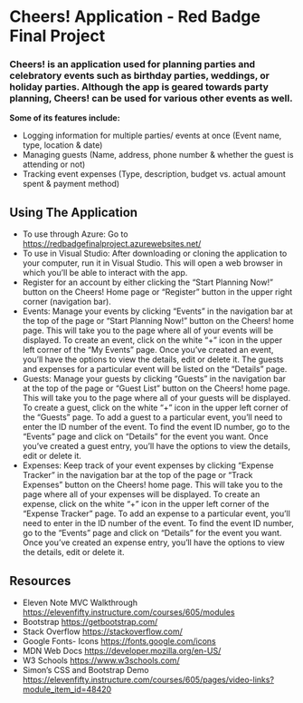 # **Cheers! Application - Red Badge Final Project** #

### Cheers! is an application used for planning parties and celebratory events such as birthday parties, weddings, or holiday parties. Although the app is geared towards party planning, Cheers! can be used for various other events as well. 

**Some of its features include:**

*	Logging information for multiple parties/ events at once (Event name, type, location & date)
*	Managing guests (Name, address, phone number & whether the guest is attending or not) 
*	Tracking event expenses (Type, description, budget vs. actual amount spent & payment method)

## **Using The Application** ##
* To use through Azure: Go to https://redbadgefinalproject.azurewebsites.net/
* To use in Visual Studio: After downloading or cloning the application to your computer, run it in Visual Studio. This will open a web browser in which you’ll be able to interact with the app. 
*	Register for an account by either clicking the “Start Planning Now!” button on the Cheers! Home page or “Register” button in the upper right corner (navigation bar). 
*	Events: Manage your events by clicking “Events” in the navigation bar at the top of the page or “Start Planning Now!” button on the Cheers! home page. This will take you to the page where all of your events will be displayed. To create an event, click on the white “+” icon in the upper left corner of the “My Events” page. Once you’ve created an event, you’ll have the options to view the details, edit or delete it. The guests and expenses for a particular event will be listed on the “Details” page.
*	Guests: Manage your guests by clicking “Guests” in the navigation bar at the top of the page or “Guest List” button on the Cheers! home page. This will take you to the page where all of your guests will be displayed. To create a guest, click on the white “+” icon in the upper left corner of the “Guests” page. To add a guest to a particular event, you’ll need to enter the ID number of the event. To find the event ID number, go to the “Events” page and click on “Details” for the event you want. Once you’ve created a guest entry, you’ll have the options to view the details, edit or delete it.
*	Expenses: Keep track of your event expenses by clicking “Expense Tracker” in the navigation bar at the top of the page or “Track Expenses” button on the Cheers! home page. This will take you to the page where all of your expenses will be displayed. To create an expense, click on the white “+” icon in the upper left corner of the “Expense Tracker” page. To add an expense to a particular event, you’ll need to enter in the ID number of the event. To find the event ID number, go to the “Events” page and click on “Details” for the event you want. Once you’ve created an expense entry, you’ll have the options to view the details, edit or delete it.

## **Resources** ##

* Eleven Note MVC Walkthrough https://elevenfifty.instructure.com/courses/605/modules
* Bootstrap https://getbootstrap.com/
* Stack Overflow https://stackoverflow.com/
* Google Fonts- Icons https://fonts.google.com/icons
* MDN Web Docs https://developer.mozilla.org/en-US/
* W3 Schools https://www.w3schools.com/
* Simon’s CSS and Bootstrap Demo https://elevenfifty.instructure.com/courses/605/pages/video-links?module_item_id=48420















